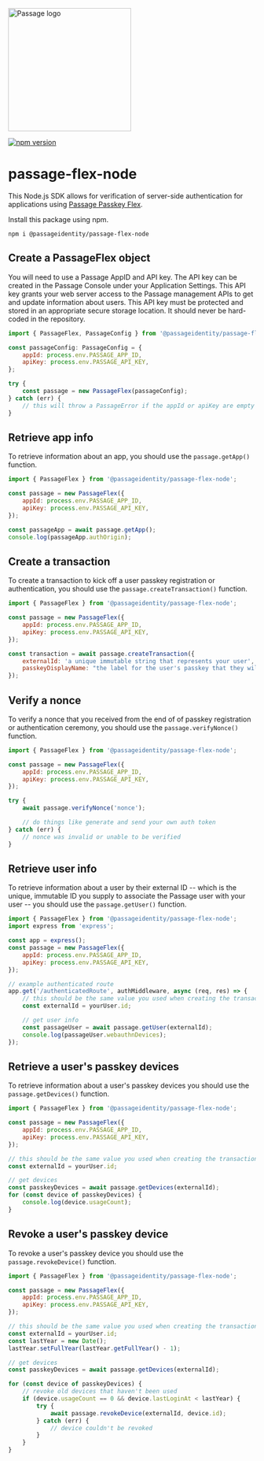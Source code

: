 <img src="https://storage.googleapis.com/passage-docs/passage-logo-gradient.svg" alt="Passage logo" style="width:250px;"/>

[![npm version](https://badge.fury.io/js/@passageidentity%2Fpassage-flex-node.svg)](https://badge.fury.io/js/@passageidentity%2Fpassage-flex-node)

# passage-flex-node

This Node.js SDK allows for verification of server-side authentication for applications using [Passage Passkey Flex](https://passage.id).

Install this package using npm.

```
npm i @passageidentity/passage-flex-node
```

## Create a PassageFlex object

You will need to use a Passage AppID and API key. The API key can be created in the Passage Console under your Application Settings. This API key grants your web server access to the Passage management APIs to get and update information about users. This API key must be protected and stored in an appropriate secure storage location. It should never be hard-coded in the repository.

```javascript
import { PassageFlex, PassageConfig } from '@passageidentity/passage-flex-node';

const passageConfig: PassageConfig = {
    appId: process.env.PASSAGE_APP_ID,
    apiKey: process.env.PASSAGE_API_KEY,
};

try {
    const passage = new PassageFlex(passageConfig);
} catch (err) {
    // this will throw a PassageError if the appId or apiKey are empty
}
```

## Retrieve app info

To retrieve information about an app, you should use the `passage.getApp()` function.

```javascript
import { PassageFlex } from '@passageidentity/passage-flex-node';

const passage = new PassageFlex({
    appId: process.env.PASSAGE_APP_ID,
    apiKey: process.env.PASSAGE_API_KEY,
});

const passageApp = await passage.getApp();
console.log(passageApp.authOrigin);
```

## Create a transaction

To create a transaction to kick off a user passkey registration or authentication, you should use the `passage.createTransaction()` function.

```javascript
import { PassageFlex } from '@passageidentity/passage-flex-node';

const passage = new PassageFlex({
    appId: process.env.PASSAGE_APP_ID,
    apiKey: process.env.PASSAGE_API_KEY,
});

const transaction = await passage.createTransaction({
    externalId: 'a unique immutable string that represents your user',
    passkeyDisplayName: "the label for the user's passkey that they will see when logging in",
});
```

## Verify a nonce

To verify a nonce that you received from the end of of passkey registration or authentication ceremony, you should use the `passage.verifyNonce()` function.

```javascript
import { PassageFlex } from '@passageidentity/passage-flex-node';

const passage = new PassageFlex({
    appId: process.env.PASSAGE_APP_ID,
    apiKey: process.env.PASSAGE_API_KEY,
});

try {
    await passage.verifyNonce('nonce');

    // do things like generate and send your own auth token
} catch (err) {
    // nonce was invalid or unable to be verified
}
```

## Retrieve user info

To retrieve information about a user by their external ID -- which is the unique, immutable ID you supply to associate the Passage user with your user -- you should use the `passage.getUser()` function.

```javascript
import { PassageFlex } from '@passageidentity/passage-flex-node';
import express from 'express';

const app = express();
const passage = new PassageFlex({
    appId: process.env.PASSAGE_APP_ID,
    apiKey: process.env.PASSAGE_API_KEY,
});

// example authenticated route
app.get('/authenticatedRoute', authMiddleware, async (req, res) => {
    // this should be the same value you used when creating the transaction
    const externalId = yourUser.id;

    // get user info
    const passageUser = await passage.getUser(externalId);
    console.log(passageUser.webauthnDevices);
});
```

## Retrieve a user's passkey devices

To retrieve information about a user's passkey devices you should use the `passage.getDevices()` function.

```javascript
import { PassageFlex } from '@passageidentity/passage-flex-node';

const passage = new PassageFlex({
    appId: process.env.PASSAGE_APP_ID,
    apiKey: process.env.PASSAGE_API_KEY,
});

// this should be the same value you used when creating the transaction
const externalId = yourUser.id;

// get devices
const passkeyDevices = await passage.getDevices(externalId);
for (const device of passkeyDevices) {
    console.log(device.usageCount);
}
```

## Revoke a user's passkey device

To revoke a user's passkey device you should use the `passage.revokeDevice()` function.

```javascript
import { PassageFlex } from '@passageidentity/passage-flex-node';

const passage = new PassageFlex({
    appId: process.env.PASSAGE_APP_ID,
    apiKey: process.env.PASSAGE_API_KEY,
});

// this should be the same value you used when creating the transaction
const externalId = yourUser.id;
const lastYear = new Date();
lastYear.setFullYear(lastYear.getFullYear() - 1);

// get devices
const passkeyDevices = await passage.getDevices(externalId);

for (const device of passkeyDevices) {
    // revoke old devices that haven't been used
    if (device.usageCount == 0 && device.lastLoginAt < lastYear) {
        try {
            await passage.revokeDevice(externalId, device.id);
        } catch (err) {
            // device couldn't be revoked
        }
    }
}
```
